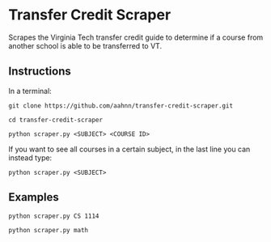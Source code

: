 # Transfer Credit Scraper
Scrapes the Virginia Tech transfer credit guide to determine if a course from another school is able to be transferred to VT.

## Instructions
In a terminal:

`git clone https://github.com/aahnn/transfer-credit-scraper.git`

`cd transfer-credit-scraper`

`python scraper.py <SUBJECT> <COURSE ID>`

If you want to see all courses in a certain subject, in the last line you can instead type:

`python scraper.py <SUBJECT>`

## Examples

`python scraper.py CS 1114`

`python scraper.py math`
